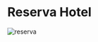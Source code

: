 # Reserva Hotel
![reserva](https://github.com/DeniseHM/ReservaHotel/assets/146949586/6d2439ca-febd-49db-990b-384dfb48e69f)
